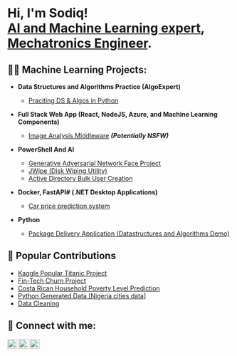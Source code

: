 
<!---
SodiqSrb/SodiqSrb is a ✨ special ✨ repository because its `README.md` (this file) appears on your GitHub profile.
You can click the Preview link to take a look at your changes.
--->
<h1>Hi, I'm Sodiq! <br/><a href="https://github.com/SodiqSrb">AI and Machine Learning expert</a>, <a href="https://www.linkedin.com/in/abdulsemiu-sodiq-55b6b5186/">Mechatronics Engineer</a>. 

<h2>👨‍💻 Machine Learning Projects:</h2>

- <b>Data Structures and Algorithms Practice (AlgoExpert)</b>
  - [Praciting DS & Algos in Python](https://github.com/SodiqSrb/Algos-in-Python)
- <b>Full Stack Web App (React, NodeJS, Azure, and Machine Learning Components)</b>
  - [Image Analysis Middleware](https://github.com/SodiqSrb/Image-Analysis-Gan-and-NSFW) <b><i>(Potentially NSFW)</b></i>
- <b>PowerShell And AI</b>
  - [Generative Adversarial Network Face Project](https://github.com/SodiqSrb/demo-face-gan)
  - [JWipe (Disk Wiping Utility)](https://github.com/SodiqSrb/Power-zeroing)
  - [Active Directory Bulk User Creation](https://github.com/joshmadakor1/AD_PS)
  
- <b>Docker, FastAPI# (.NET Desktop Applications)</b>
  - [Car price prediction system ](https://github.com/SodiqSrb/car-price-prediction)
- <b>Python</b>
  - [Package Delivery Application (Datastructures and Algorithms Demo)](https://github.com/SodiqSrb/Truck-delivery)

<h2>💬 Popular Contributions </h2>

- [Kaggle Popular Titanic Project](https://www.kaggle.com/abdulsemiusodiq)
- [Fin-Tech Churn Project](https://www.kaggle.com/abdulsemiusodiq)
- [Costa Rican Household Poverty Level Prediction](https://github.com/SodiqSrb/Projects)
- [Python Generated Data [Nigeria cities data]](https://www.kaggle.com/abdulsemiusodiq)
- [Data Cleaning](https://github.com/SodiqSrb/Data-cleaning)

<h2> 🤳 Connect with me:</h2>


[<img align="left" alt="JoshMadakor | Upwork" width="22px" src="https://cdn.jsdelivr.net/npm/simple-icons@v3/icons/upwork.svg" />][upwork]
[<img align="left" alt="JoshMadakor | LinkedIn" width="22px" src="https://cdn.jsdelivr.net/npm/simple-icons@v3/icons/linkedin.svg" />][linkedin]
[<img align="left" alt="JoshMadakor | Instagram" width="22px" src="https://cdn.jsdelivr.net/npm/simple-icons@v3/icons/facebook.svg" />][facebook]


[upwork]: https://www.upwork.com/freelancers/~01cb885c22ce2b9c3d
[facebook]:https://web.facebook.com/adeyemi.sodeeq.79
[linkedin]: https://www.linkedin.com/in/abdulsemiu-sodiq-55b6b5186/

<!--
**joshmadakor1/joshmadakor1** is a ✨ _special_ ✨ repository because its `README.md` (this file) appears on your GitHub profile.

Here are some ideas to get you started:

- 🔭 I’m currently working on ...
- 🌱 I’m currently learning ...
- 👯 I’m looking to collaborate on ...
- 🤔 I’m looking for help with ...
- 💬 Ask me about ...
- 📫 How to reach me: ...
- 😄 Pronouns: ...
- ⚡ Fun fact: ...
-->
